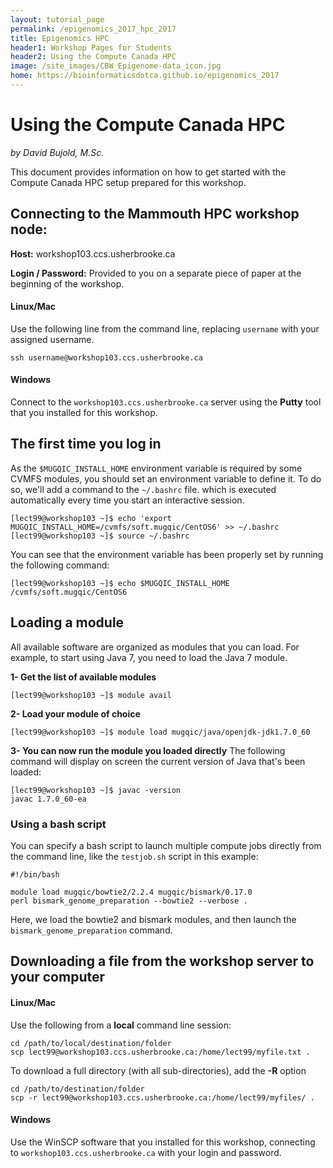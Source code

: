 ```yaml
---
layout: tutorial_page
permalink: /epigenomics_2017_hpc_2017
title: Epigenomics HPC
header1: Workshop Pages for Students
header2: Using the Compute Canada HPC
image: /site_images/CBW_Epigenome-data_icon.jpg
home: https://bioinformaticsdotca.github.io/epigenomics_2017
---
```


# Using the Compute Canada HPC
*by David Bujold, M.Sc.*

This document provides information on how to get started with the Compute Canada HPC setup prepared for this workshop.


## Connecting to the Mammouth HPC workshop node:

**Host:** workshop103.ccs.usherbrooke.ca

**Login / Password:** Provided to you on a separate piece of paper at the beginning of the workshop.


#### Linux/Mac
Use the following line from the command line, replacing ```username``` with your assigned username.
```
ssh username@workshop103.ccs.usherbrooke.ca
```


#### Windows
Connect to the ```workshop103.ccs.usherbrooke.ca``` server using the **Putty** tool that you installed for this workshop.


## The first time you log in
As the ```$MUGQIC_INSTALL_HOME``` environment variable is required by some CVMFS modules, you should set an environment variable to define it.
To do so, we'll add a command to the ```~/.bashrc``` file. which is executed automatically every time you start an interactive session.

```
[lect99@workshop103 ~]$ echo 'export MUGQIC_INSTALL_HOME=/cvmfs/soft.mugqic/CentOS6' >> ~/.bashrc
[lect99@workshop103 ~]$ source ~/.bashrc
```

You can see that the environment variable has been properly set by running the following command:
```
[lect99@workshop103 ~]$ echo $MUGQIC_INSTALL_HOME
/cvmfs/soft.mugqic/CentOS6
```

## Loading a module
All available software are organized as modules that you can load. For example, to start using Java 7, you need to load the Java 7 module.


**1- Get the list of available modules**
```
[lect99@workshop103 ~]$ module avail
```

**2- Load your module of choice**
```
[lect99@workshop103 ~]$ module load mugqic/java/openjdk-jdk1.7.0_60
```

**3- You can now run the module you loaded directly**
The following command will display on screen the current version of Java that's been loaded:
```
[lect99@workshop103 ~]$ javac -version
javac 1.7.0_60-ea
```


### Using a bash script
You can specify a bash script to launch multiple compute jobs directly from the command line, like the ```testjob.sh``` script in this example:
```
#!/bin/bash

module load mugqic/bowtie2/2.2.4 mugqic/bismark/0.17.0
perl bismark_genome_preparation --bowtie2 --verbose .
```

Here, we load the bowtie2 and bismark modules, and then launch the ```bismark_genome_preparation``` command.



## Downloading a file from the workshop server to your computer

#### Linux/Mac
Use the following from a **local** command line session:
```
cd /path/to/local/destination/folder
scp lect99@workshop103.ccs.usherbrooke.ca:/home/lect99/myfile.txt .
```

To download a full directory (with all sub-directories), add the **-R** option
```
cd /path/to/destination/folder
scp -r lect99@workshop103.ccs.usherbrooke.ca:/home/lect99/myfiles/ .
```

#### Windows
Use the WinSCP software that you installed for this workshop, connecting to ```workshop103.ccs.usherbrooke.ca``` with your login and password.

